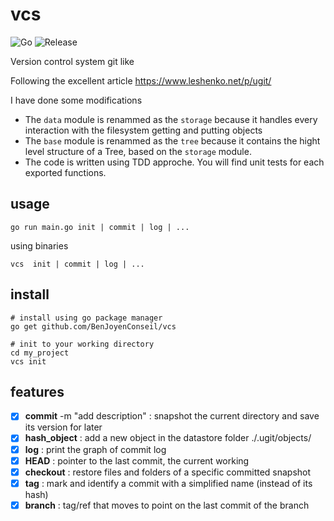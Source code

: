 # vcs
![Go](https://github.com/BenJoyenConseil/vcs/workflows/Go/badge.svg)
![Release](https://img.shields.io/github/v/release/BenJoyenConseil/vcs.svg)

Version control system git like

Following the excellent article https://www.leshenko.net/p/ugit/

I have done some modifications
- The `data` module is renammed as the `storage` because it handles every interaction with the filesystem getting and putting objects
- The `base` module is renammed as the `tree` because it contains the hight level structure of a Tree, based on the `storage` module. 
- The code is written using TDD approche. You will find unit tests for each exported functions.

## usage

    go run main.go init | commit | log | ...
  
using binaries
  
    vcs  init | commit | log | ...

## install

    # install using go package manager
    go get github.com/BenJoyenConseil/vcs

    # init to your working directory
    cd my_project
    vcs init

## features

- [x] **commit** -m "add description" : snapshot the current directory and save its version for later
- [x] **hash_object** : add a new object in the datastore folder ./.ugit/objects/
- [x] **log** : print the graph of commit log
- [x] **HEAD** : pointer to the last commit, the current working
- [x] **checkout** : restore files and folders of a specific committed snapshot
- [x] **tag** : mark and identify a commit with a simplified name (instead of its hash)
- [x] **branch** : tag/ref that moves to point on the last commit of the branch
